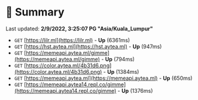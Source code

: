 # 📖 Summary
Last updated: **2/9/2022, 3:25:07 PG "Asia/Kuala_Lumpur"**

- `GET` [https://lilr.ml](https://lilr.ml) - **Up** (6361ms)
- `GET` [https://hst.aytea.ml](https://hst.aytea.ml) - **Up** (947ms)
- `GET` [https://memeapi.aytea.ml/gimme](https://memeapi.aytea.ml/gimme) - **Up** (794ms)
- `GET` [https://color.aytea.ml/4b31d6.png](https://color.aytea.ml/4b31d6.png) - **Up** (1384ms)
- `GET` [https://memeapi.aytea.ml](https://memeapi.aytea.ml) - **Up** (650ms)
- `GET` [https://memeapi.aytea14.repl.co/gimme](https://memeapi.aytea14.repl.co/gimme) - **Up** (1376ms)
